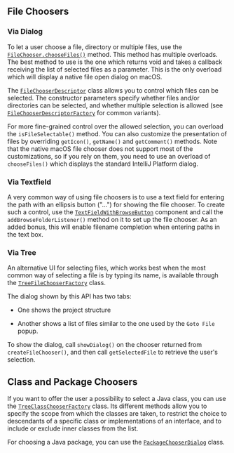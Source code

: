 [//]: # (title: File and Class Choosers)

<!-- Copyright 2000-2020 JetBrains s.r.o. and other contributors. Use of this source code is governed by the Apache 2.0 license that can be found in the LICENSE file. -->

## File Choosers

### Via Dialog
To let a user choose a file, directory or multiple files, use the [`FileChooser.chooseFiles()`](upsource:///platform/platform-api/src/com/intellij/openapi/fileChooser/FileChooser.java) method.
This method has multiple overloads.
The best method to use is the one which returns void and takes a callback receiving the list of selected files as a parameter.
This is the only overload which will display a native file open dialog on macOS.

The [`FileChooserDescriptor`](upsource:///platform/ide-core/src/com/intellij/openapi/fileChooser/FileChooserDescriptor.java) class allows you to control which files can be selected.
The constructor parameters specify whether files and/or directories can be selected, and whether multiple selection is allowed (see [`FileChooserDescriptorFactory`](upsource:///platform/ide-core/src/com/intellij/openapi/fileChooser/FileChooserDescriptorFactory.java) for common variants).

For more fine-grained control over the allowed selection, you can overload the `isFileSelectable()` method.
You can also customize the presentation of files by overriding `getIcon()`, `getName()` and `getComment()` methods.
Note that the native macOS file chooser does not support most of the customizations, so if you rely on them, you need to use an overload of `chooseFiles()` which displays the standard IntelliJ Platform dialog.

### Via Textfield

A very common way of using file choosers is to use a text field for entering the path with an ellipsis button ("...") for showing the file chooser.
To create such a control, use the [`TextFieldWithBrowseButton`](upsource:///platform/platform-api/src/com/intellij/openapi/ui/TextFieldWithBrowseButton.java) component and call the `addBrowseFolderListener()` method on it to set up the file chooser.
As an added bonus, this will enable filename completion when entering paths in the text box.

### Via Tree

An alternative UI for selecting files, which works best when the most common way of selecting a file is by typing its name, is available through the
[`TreeFileChooserFactory`](upsource:///platform/lang-api/src/com/intellij/ide/util/TreeFileChooserFactory.java) class.

The dialog shown by this API has two tabs:

*  One shows the project structure

*  Another shows a list of files similar to the one used by the `Goto File` popup.

To show the dialog, call `showDialog()` on the chooser returned from `createFileChooser()`, and then call `getSelectedFile` to retrieve the user's selection.

## Class and Package Choosers

If you want to offer the user a possibility to select a Java class, you can use the [`TreeClassChooserFactory`](upsource:///java/openapi/src/com/intellij/ide/util/TreeClassChooserFactory.java) class.
Its different methods allow you to specify the scope from which the classes are taken, to restrict the choice to descendants of a specific class or implementations of an interface, and to include or exclude inner classes from the list.

For choosing a Java package, you can use the [`PackageChooserDialog`](upsource:///java/java-impl/src/com/intellij/ide/util/PackageChooserDialog.java) class.
